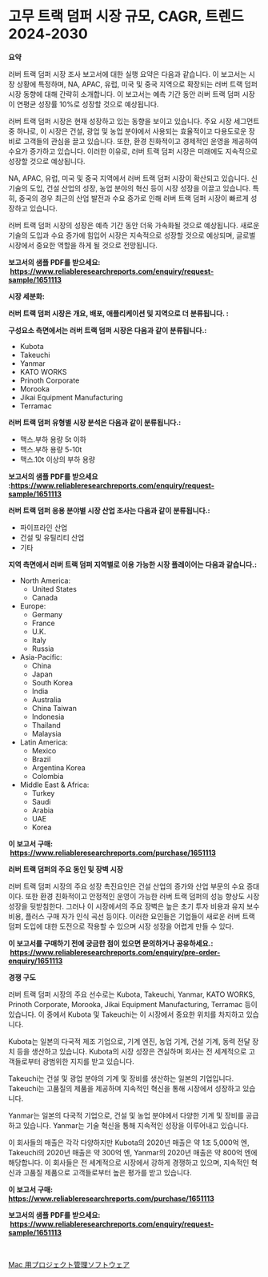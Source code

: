 <p><h1>고무 트랙 덤퍼 시장 규모, CAGR, 트렌드 2024-2030</h1></p><p><strong>요약</strong></p>
<p><p>러버 트랙 덤퍼 시장 조사 보고서에 대한 실행 요약은 다음과 같습니다. 이 보고서는 시장 상황에 특정하며, NA, APAC, 유럽, 미국 및 중국 지역으로 확장되는 러버 트랙 덤퍼 시장 동향에 대해 간략히 소개합니다. 이 보고서는 예측 기간 동안 러버 트랙 덤퍼 시장이 연평균 성장률 10%로 성장할 것으로 예상됩니다.</p><p>러버 트랙 덤퍼 시장은 현재 성장하고 있는 동향을 보이고 있습니다. 주요 시장 세그먼트 중 하나로, 이 시장은 건설, 광업 및 농업 분야에서 사용되는 효율적이고 다용도로운 장비로 고객들의 관심을 끌고 있습니다. 또한, 환경 친화적이고 경제적인 운영을 제공하여 수요가 증가하고 있습니다. 이러한 이유로, 러버 트랙 덤퍼 시장은 미래에도 지속적으로 성장할 것으로 예상됩니다.</p><p>NA, APAC, 유럽, 미국 및 중국 지역에서 러버 트랙 덤퍼 시장이 확산되고 있습니다. 신기술의 도입, 건설 산업의 성장, 농업 분야의 혁신 등이 시장 성장을 이끌고 있습니다. 특히, 중국의 경우 최근의 산업 발전과 수요 증가로 인해 러버 트랙 덤퍼 시장이 빠르게 성장하고 있습니다.</p><p>러버 트랙 덤퍼 시장의 성장은 예측 기간 동안 더욱 가속화될 것으로 예상됩니다. 새로운 기술의 도입과 수요 증가에 힘입어 시장은 지속적으로 성장할 것으로 예상되며, 글로벌 시장에서 중요한 역할을 하게 될 것으로 전망됩니다.</p></p>
<p><strong>보고서의 샘플 PDF를 받으세요: &nbsp;<a href="https://www.reliableresearchreports.com/enquiry/request-sample/1651113">https://www.reliableresearchreports.com/enquiry/request-sample/1651113</a></strong></p>
<p><strong>시장 세분화:</strong></p>
<p><strong> 러버 트랙 덤퍼 시장은 개요, 배포, 애플리케이션 및 지역으로 더 분류됩니다. :</strong></p>
<p><strong>구성요소 측면에서는 러버 트랙 덤퍼 시장은 다음과 같이 분류됩니다.:</strong></p>
<p><ul><li>Kubota</li><li>Takeuchi</li><li>Yanmar</li><li>KATO WORKS</li><li>Prinoth Corporate</li><li>Morooka</li><li>Jikai Equipment Manufacturing</li><li>Terramac</li></ul></p>
<p><strong> 러버 트랙 덤퍼 유형별 시장 분석은 다음과 같이 분류됩니다.:</strong></p>
<p><ul><li>맥스.부하 용량 5t 이하</li><li>맥스.부하 용량 5-10t</li><li>맥스.10t 이상의 부하 용량</li></ul></p>
<p><strong>보고서의 샘플 PDF를 받으세요 :<a href="https://www.reliableresearchreports.com/enquiry/request-sample/1651113">https://www.reliableresearchreports.com/enquiry/request-sample/1651113</a></strong></p>
<p><strong> 러버 트랙 덤퍼 응용 분야별 시장 산업 조사는 다음과 같이 분류됩니다.:</strong></p>
<p><ul><li>파이프라인 산업</li><li>건설 및 유틸리티 산업</li><li>기타</li></ul></p>
<p><strong>지역 측면에서 러버 트랙 덤퍼 지역별로 이용 가능한 시장 플레이어는 다음과 같습니다.:</strong></p>
<p><ul>
    <li>
        North America:
        <ul>
            <li>United States</li>
            <li>Canada</li>
        </ul>
    </li>
    <li>
        Europe:
        <ul>
            <li>Germany</li>
            <li>France</li>
            <li>U.K.</li>
            <li>Italy</li>
            <li>Russia</li>
        </ul>
    </li>
    <li>
        Asia-Pacific:
        <ul>
            <li>China</li>
            <li>Japan</li>
            <li>South Korea</li>
            <li>India</li>
            <li>Australia</li>
            <li>China Taiwan</li>
            <li>Indonesia</li>
            <li>Thailand</li>
            <li>Malaysia</li>
        </ul>
    </li>
    <li>
        Latin America:
        <ul>
            <li>Mexico</li>
            <li>Brazil</li>
            <li>Argentina Korea</li>
            <li>Colombia</li>
        </ul>
    </li>
    <li>
        Middle East & Africa:
        <ul>
            <li>Turkey</li>
            <li>Saudi</li>
            <li>Arabia</li>
            <li>UAE</li>
            <li>Korea</li>
        </ul>
    </li>
    </ul></p>
<p><strong>이 보고서 구매: &nbsp;<a href="https://www.reliableresearchreports.com/purchase/1651113">https://www.reliableresearchreports.com/purchase/1651113</a></strong></p>
<p><strong>러버 트랙 덤퍼의 주요 동인 및 장벽 시장</strong></p>
<p><p>러버 트랙 덤퍼 시장의 주요 성장 촉진요인은 건설 산업의 증가와 산업 부문의 수요 증대이다. 또한 환경 친화적이고 안정적인 운영이 가능한 러버 트랙 덤퍼의 성능 향상도 시장 성장을 뒷받침한다. 그러나 이 시장에서의 주요 장벽은 높은 초기 투자 비용과 유지 보수 비용, 플러스 구매 자가 인식 곡선 등이다. 이러한 요인들은 기업들이 새로운 러버 트랙 덤퍼 도입에 대한 도전으로 작용할 수 있으며 시장 성장을 어렵게 만들 수 있다.</p></p>
<p><strong>이 보고서를 구매하기 전에 궁금한 점이 있으면 문의하거나 공유하세요.: &nbsp;<a href="https://www.reliableresearchreports.com/enquiry/pre-order-enquiry/1651113">https://www.reliableresearchreports.com/enquiry/pre-order-enquiry/1651113</a></strong></p>
<p><strong>경쟁 구도</strong></p>
<p><p>러버 트랙 덤퍼 시장의 주요 선수로는 Kubota, Takeuchi, Yanmar, KATO WORKS, Prinoth Corporate, Morooka, Jikai Equipment Manufacturing, Terramac 등이 있습니다. 이 중에서 Kubota 및 Takeuchi는 이 시장에서 중요한 위치를 차지하고 있습니다.</p><p>Kubota는 일본의 다국적 제조 기업으로, 기계 엔진, 농업 기계, 건설 기계, 동력 전달 장치 등을 생산하고 있습니다. Kubota의 시장 성장은 견실하며 회사는 전 세계적으로 고객들로부터 광범위한 지지를 받고 있습니다.</p><p>Takeuchi는 건설 및 광업 분야의 기계 및 장비를 생산하는 일본의 기업입니다. Takeuchi는 고품질의 제품을 제공하며 지속적인 혁신을 통해 시장에서 성장하고 있습니다.</p><p>Yanmar는 일본의 다국적 기업으로, 건설 및 농업 분야에서 다양한 기계 및 장비를 공급하고 있습니다. Yanmar는 기술 혁신을 통해 지속적인 성장을 이루어내고 있습니다.</p><p>이 회사들의 매출은 각각 다양하지만 Kubota의 2020년 매출은 약 1조 5,000억 엔, Takeuchi의 2020년 매출은 약 300억 엔, Yanmar의 2020년 매출은 약 800억 엔에 해당합니다. 이 회사들은 전 세계적으로 시장에서 강하게 경쟁하고 있으며, 지속적인 혁신과 고품질 제품으로 고객들로부터 높은 평가를 받고 있습니다.</p></p>
<p><strong>이 보고서 구매: &nbsp; <a href="https://www.reliableresearchreports.com/purchase/1651113">https://www.reliableresearchreports.com/purchase/1651113</a></strong></p>
<p><strong>보고서의 샘플 PDF를 받으세요: &nbsp;<a href="https://www.reliableresearchreports.com/enquiry/request-sample/1651113">https://www.reliableresearchreports.com/enquiry/request-sample/1651113</a></strong><strong></strong></p>
<p>&nbsp;</p>
<p><p><a href="https://github.com/oqoeusbvpadwjs08/Market-Research-Report-List-1/blob/main/156444111324.md">Mac 用プロジェクト管理ソフトウェア</a></p></p>